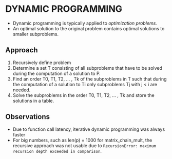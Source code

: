 # DYNAMIC PROGRAMMING
* Dynamic programming is typically applied to <i>optimization problems.</i>
* An optimal solution to the original problem contains optimal solutions to smaller subproblems.

## Approach
1. Recursively define problem 
2. Determine a set T consisting of all subproblems that have to be solved during the computation of a solution to P.
3. Find an order T0, T1, T2, ... , Tk of the subproblems in T such that during the computation of a solution to Ti only subproblems Tj with j < i are needed.
4. Solve the subproblems in the order T0, T1, T2, ... , Tk and store the solutions in a table.

## Observations
* Due to function call latency, iterative dynamic programming was always faster
* For big numbers, such as len(p) = 1000 for matrix_chain_mult, the recursive approach was not usable due to `RecursionError: maximum recursion depth exceeded in comparison`.